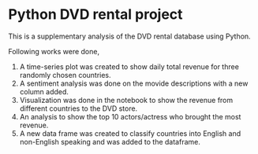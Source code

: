 # Python DVD rental project
 
This is a supplementary analysis of the DVD rental database using Python.

Following works were done,

1. A time-series plot was created to show daily total revenue for three randomly chosen countries.
2. A sentiment analysis was done on the movide descriptions with a new column added.
3. Visualization was done in the notebook to show the revenue from different countries to the DVD store.
4. An analysis to show the top 10 actors/actress who brought the most revenue.
5. A new data frame was created to classify countries into English and non-English speaking and was added to the dataframe.
